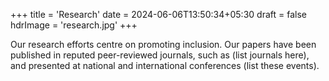 +++
title = 'Research'
date = 2024-06-06T13:50:34+05:30
draft = false
hdrImage = 'research.jpg'
+++

Our research efforts centre on promoting inclusion. Our papers have been published in reputed
peer-reviewed journals, such as (list journals here), and presented at national and international conferences (list these events).
